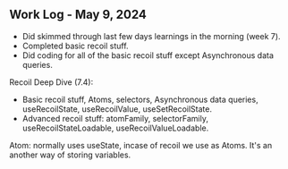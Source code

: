 ## Work Log - May 9, 2024

- Did skimmed through last few days learnings in the morning (week 7).
- Completed basic recoil stuff.
- Did coding for all of the basic recoil stuff except Asynchronous data queries.

Recoil Deep Dive (7.4):
- Basic recoil stuff, Atoms, selectors, Asynchronous data queries, useRecoilState, useRecoilValue, useSetRecoilState.
- Advanced recoil stuff: atomFamily, selectorFamily, useRecoilStateLoadable, useRecoilValueLoadable.

Atom: normally uses useState, incase of recoil we use as Atoms. It's an another way of storing variables.